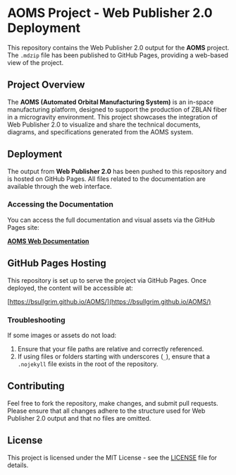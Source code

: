 # AOMS Project - Web Publisher 2.0 Deployment

This repository contains the Web Publisher 2.0 output for the **AOMS** project. The `.mdzip` file has been published to GitHub Pages, providing a web-based view of the project. 

## Project Overview
The **AOMS (Automated Orbital Manufacturing System)** is an in-space manufacturing platform, designed to support the production of ZBLAN fiber in a microgravity environment. This project showcases the integration of Web Publisher 2.0 to visualize and share the technical documents, diagrams, and specifications generated from the AOMS system.

## Deployment
The output from **Web Publisher 2.0** has been pushed to this repository and is hosted on GitHub Pages. All files related to the documentation are available through the web interface.

### Accessing the Documentation
You can access the full documentation and visual assets via the GitHub Pages site:

[**AOMS Web Documentation**](https://bsullgrim.github.io/AOMS/)

## GitHub Pages Hosting

This repository is set up to serve the project via GitHub Pages. Once deployed, the content will be accessible at:

[https://bsullgrim.github.io/AOMS/](https://bsullgrim.github.io/AOMS/)

### Troubleshooting
If some images or assets do not load:
1. Ensure that your file paths are relative and correctly referenced.
2. If using files or folders starting with underscores (`_`), ensure that a `.nojekyll` file exists in the root of the repository.

## Contributing
Feel free to fork the repository, make changes, and submit pull requests. Please ensure that all changes adhere to the structure used for Web Publisher 2.0 output and that no files are omitted.

## License
This project is licensed under the MIT License - see the [LICENSE](LICENSE) file for details.
